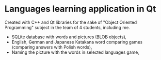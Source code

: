 # Languages learning application in Qt
Created with C++ and Qt libraries for the sake of "Object Oriented Programming" subject in the team of 4 students, including me.

- SQLite database with words and pictures (BLOB objects),
- English, German and Japanese Katakana word comparing games (comparing answers with Polish words),
- Naming the picture with the words in selected languages game,
